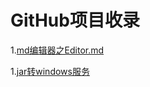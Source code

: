 # GitHub项目收录

1.[md编辑器之Editor.md](/pandao/editor.md)  

1.[jar转windows服务](/kohsuke/winsw/releases)  








